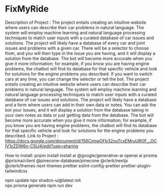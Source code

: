 # FixMyRide
Description of Project : 
The project entails creating an intuitive website where users can describe their car problems in natural language. The system will employ machine learning and natural language processing techniques to match user inputs with a curated database of car issues and solutions. The project will likely have a database of every car and joint issues and problems with a given car. There will be a selector to choose from, and you will then type in the issue you are having, and it will display a solution from the database. The bot will become more accurate when you give it more information; for example, if you know you are having engine problems, the chatbot will find its database for that specific vehicle and look for solutions for the engine problems you described. If you want to switch cars at any time, you can change the selector or tell the bot.
The project entails creating an intuitive website where users can describe their car problems in natural language. The system will employ machine learning and natural language processing techniques to match user inputs with a curated database of car issues and solutions. The project will likely have a database and a form where users can add in their own data or notes. You can ask the bot your issues, and it will display a solution from the database taking in your own notes as data or just getting data from the database. The bot will become more accurate when you give it more information; for example, if you know you are having engine problems, the chatbot will find its database for that specific vehicle and look for solutions for the engine problems you described.
Link to Project : https://docs.google.com/document/d/156CmjwOFb32ouTcxEMruUROF__OCIV1zZDW6n-C5IJ4/edit?usp=sharing


How to install: pnpm install install ai @google/generative-ai openai ai prisma @prisma/client @pinecone-database/pinecone @clerk/nextjs @clerk/themes next-themes prettier eslint-config-prettier prettier-plugin-tailwindcss

npm update
npx shadcn-ui@latest init  
npx prisma generate
npm run dev
